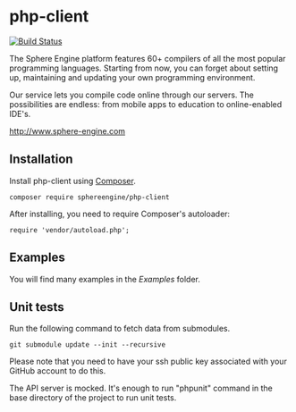 # php-client

[![Build Status](https://travis-ci.org/sphere-engine/php-client.svg?branch=master)](https://travis-ci.org/sphere-engine/php-client)

The Sphere Engine platform features 60+ compilers of all the most popular programming languages. Starting from now, you can forget about setting up, maintaining and updating your own programming environment.

Our service lets you compile code online through our servers. The possibilities are endless: from mobile apps to education to online-enabled IDE's.

http://www.sphere-engine.com

Installation
------------

Install php-client using [Composer](https://getcomposer.org/).
```
composer require sphereengine/php-client
```

After installing, you need to require Composer's autoloader:
```
require 'vendor/autoload.php';
```

Examples
-----

You will find many examples in the _Examples_ folder.

Unit tests
----------

Run the following command to fetch data from submodules.
```
git submodule update --init --recursive
```
Please note that you need to have your ssh public key associated with your GitHub account to do this.

The API server is mocked. It's enough to run "phpunit" command in the base directory of the project to run unit tests.
